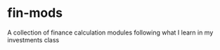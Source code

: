 # fin-mods
A collection of finance calculation modules following what I learn in my investments class
